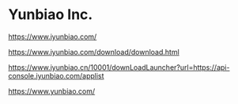 # Yunbiao Inc.

https://www.iyunbiao.com/

https://www.iyunbiao.com/download/download.html

https://www.iyunbiao.cn/10001/downLoadLauncher?url=https://api-console.iyunbiao.com/applist

https://www.yunbiao.com/
